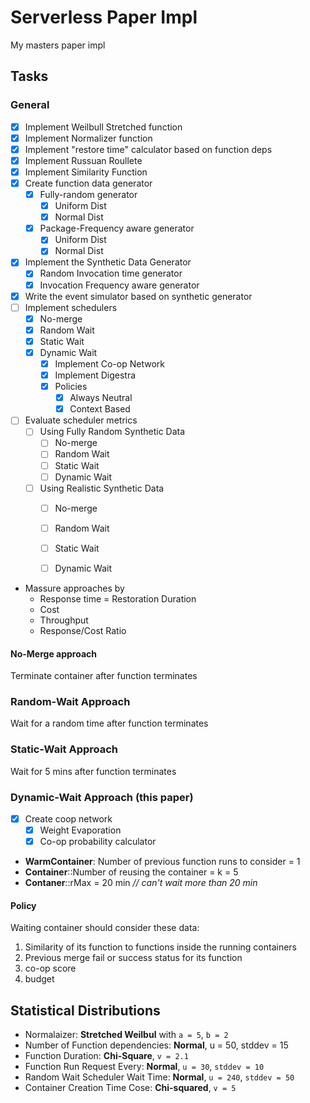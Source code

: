 # Serverless Paper Impl

My masters paper impl

## Tasks
### General

- [x] Implement Weilbull Stretched function
- [x] Implement Normalizer function 
- [x] Implement "restore time" calculator based on function deps
- [x] Implement Russuan Roullete
- [x] Implement Similarity Function
- [x] Create function data generator
  - [x] Fully-random generator
    - [x] Uniform Dist
    - [x] Normal Dist
  - [x] Package-Frequency aware generator
    - [x] Uniform Dist
    - [x] Normal Dist
- [x] Implement the Synthetic Data Generator
  - [x] Random Invocation time generator
  - [x] Invocation Frequency aware generator
- [x] Write the event simulator based on synthetic generator
- [ ] Implement schedulers
  - [x] No-merge
  - [x] Random Wait
  - [x] Static Wait
  - [x] Dynamic Wait
    - [x] Implement Co-op Network
    - [x] Implement Digestra
    - [x] Policies
      - [x] Always Neutral
      - [x] Context Based
- [ ] Evaluate scheduler metrics
  - [ ] Using Fully Random Synthetic Data
    - [ ] No-merge
    - [ ] Random Wait
    - [ ] Static Wait
    - [ ] Dynamic Wait
  - [ ] Using Realistic Synthetic Data
    - [ ] No-merge
    - [ ] Random Wait
    - [ ] Static Wait
    - [ ] Dynamic Wait


- Massure approaches by
  - Response time = Restoration Duration
  - Cost
  - Throughput
  - Response/Cost Ratio

#### No-Merge approach

Terminate container after function terminates

### Random-Wait Approach

Wait for a random time after function terminates

### Static-Wait Approach

Wait for 5 mins after function terminates

### Dynamic-Wait Approach (this paper)

- [x] Create coop network
  - [x] Weight Evaporation
  - [x] Co-op probability calculator

- **WarmContainer**: Number of previous function runs to consider = 1
- **Container**::Number of reusing the container = k = 5
- **Contaner**::rMax = 20 min _// can't wait more than 20 min_

#### Policy

Waiting container should consider these data:

1. Similarity of its function to functions inside the running containers
2. Previous merge fail or success status for its function
3. co-op score 
4. budget 


## Statistical Distributions

- Normalaizer: **Stretched Weilbul** with `a = 5`, `b = 2`
- Number of Function dependencies: **Normal**, u = 50, stddev = 15
- Function Duration: **Chi-Square**, `v = 2.1`
- Function Run Request Every: **Normal**, `u = 30`, `stddev = 10`
- Random Wait Scheduler Wait Time: **Normal**, `u = 240`, `stddev = 50`
- Container Creation Time Cose: **Chi-squared**, `v = 5` 